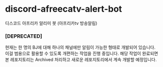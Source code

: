 # discord-afreecatv-alert-bot
디스코드 아프리카 알리미 봇 (아프리카tv 방송알림)

### [DEPRECATED]
현재는 한 명의 BJ에 대해 하나의 채널에만 알림이 가능한 형태로 개발되어 있습니다. 이걸 범용으로 활용할 수 있도록 개편하는 작업을 진행 중입니다. 해당 작업이 완료되면 본 레포지토리는 Archived 처리하고 새로운 레포지토리에서 계속 개발할 예정입니다.
